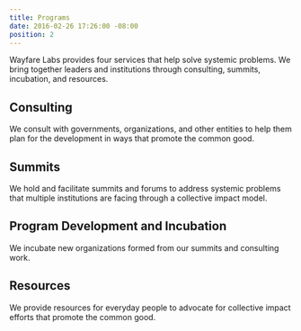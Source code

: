 ```yaml
---
title: Programs
date: 2016-02-26 17:26:00 -08:00
position: 2
---
```


Wayfare Labs provides four services that help solve systemic problems. We bring together leaders and institutions through consulting, summits, incubation, and resources.

## Consulting
We consult with governments, organizations, and other entities to help them plan for the development in ways that promote the common good.

## Summits
We hold and facilitate summits and forums to address systemic problems that multiple institutions are facing through a collective impact model.

## Program Development and Incubation
We incubate new organizations formed from our summits and consulting work.

## Resources
We provide resources for everyday people to advocate for collective impact efforts that promote the common good.